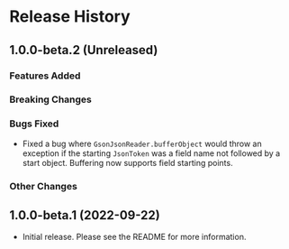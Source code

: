 # Release History

## 1.0.0-beta.2 (Unreleased)

### Features Added

### Breaking Changes

### Bugs Fixed

- Fixed a bug where `GsonJsonReader.bufferObject` would throw an exception if the starting `JsonToken` was a field name
  not followed by a start object. Buffering now supports field starting points.

### Other Changes

## 1.0.0-beta.1 (2022-09-22)

- Initial release. Please see the README for more information.
